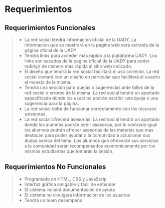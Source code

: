 # Requerimientos
## Requerimientos Funcionales
> - La red social tendrá informacion oficial de la UADY. La informacion que se mostrará en la página web será extraída de la página oficial de la UADY.
> - Tendrá links para acceder más rápido a la plataforma UADY. Los links son sacados de la pagina oficial de la UADY para poder redirigir de manera más rápida al sitio web indicado.
> - El diseño que tendrá la red social facilitará el uso correcto. La red social contará con un diseño en particular que facilitará al usuario el manejo de la misma.
> - Tendrá una sección para quejas o sugerencias ante fallos de la red social o errores de la misma. La red social tendrá un apartado especificado donde los usuarios podrán escribir una queja o una sugerencia para la página.
> - La red social debe de funcionar correctamente con los recursos existentes.
> - La red social ofrecerá asesorías. La red social tendrá un apartado donde los alumnos podrán pedir asesorías, por lo contrario igual los alumnos podrán ofrecer asesorías de las materias que mas destacan para poder ayudar a la comunidad a solucionar sus dudas acerca del	 tema. Los alumnos que ofrecerán sus servicios a la comunidad serán recompensados económicamente por los mismos estudiantes que tomarán la sesión. 

## Requerimientos No Funcionales
> - Programado en HTML, CSS y JavaScrip
> - Interfaz gráfica amigable y fácil de entender
> - El sistema incluirá documentación de ayuda
> - El sistema no divulgará información de los usuarios
> - Tendrá un buen desempeño
